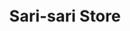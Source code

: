 ---
title: "Sari-sari Store"
url: /lubao-pampanga/sari-sari-store-san-matias-11/
shop: convenience
---